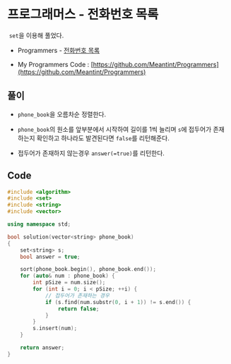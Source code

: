 # 프로그래머스 - 전화번호 목록

&nbsp;`set`을 이용해 풀었다.

- Programmers - [전화번호 목록](https://programmers.co.kr/learn/courses/30/lessons/42577)

- My Programmers Code : [https://github.com/Meantint/Programmers](https://github.com/Meantint/Programmers)

## 풀이

- `phone_book`을 오름차순 정렬한다.

- `phone_book`의 원소를 앞부분에서 시작하여 길이를 1씩 늘리며 `s`에 접두어가 존재하는지 확인하고 하나라도 발견된다면 `false`를 리턴해준다.

- 접두어가 존재하지 않는경우 `answer(=true)`를 리턴한다.

## Code

```cpp
#include <algorithm>
#include <set>
#include <string>
#include <vector>

using namespace std;

bool solution(vector<string> phone_book)
{
    set<string> s;
    bool answer = true;

    sort(phone_book.begin(), phone_book.end());
    for (auto& num : phone_book) {
        int pSize = num.size();
        for (int i = 0; i < pSize; ++i) {
            // 접두어가 존재하는 경우
            if (s.find(num.substr(0, i + 1)) != s.end()) {
                return false;
            }
        }
        s.insert(num);
    }

    return answer;
}
```
